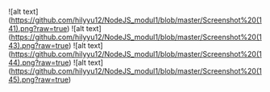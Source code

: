 ![alt text] (https://github.com/hilyyu12/NodeJS_modul1/blob/master/Screenshot%20(141).png?raw=true)
![alt text] (https://github.com/hilyyu12/NodeJS_modul1/blob/master/Screenshot%20(143).png?raw=true)
![alt text] (https://github.com/hilyyu12/NodeJS_modul1/blob/master/Screenshot%20(144).png?raw=true)
![alt text] (https://github.com/hilyyu12/NodeJS_modul1/blob/master/Screenshot%20(145).png?raw=true)
